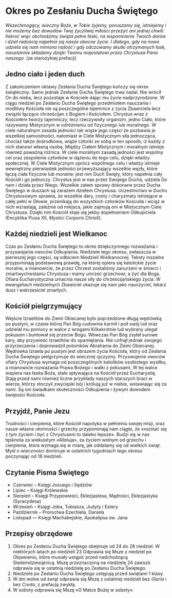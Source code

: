 # Okres po Zesłaniu Ducha Świętego

_Wszechmogący, wieczny Boże, w Tobie żyjemy, poruszamy się, istniejemy i nie możemy bez dowodów Twej życzliwej miłości
przeżyć ani jednej chwili. Ilekroć więc obchodzimy święta pełne łaski, na wspomnienie Twoich darów i dzieł radością
napełnia się nasze obecne życie. I dlatego, gdy na nowo udziela się nam miniona radość i gdy odczuwamy skutki 
otrzymanych łask, nieustannie składamy dzięki Twemu majestatowi przez Chrystusa Pana naszego._ (ze starożytnej prefacji)

## Jedno ciało i jeden duch

Z zakończeniem oktawy Zesłania Ducha Świętego kończy się okres świąteczny. Samo jednak Zesłanie Ducha Świętego trwa 
nadal. Nie wrócił On do nieba, lecz pozostaje w Kościele dając mu życie nadprzyrodzone. W ciągu niedziel po Zesłaniu 
Ducha Świętego przedmiotem nauczania i modlitwy Kościoła nie są poszczególne tajemnice z życia Zbawiciela lecz związki 
łączące chrześcijan z Bogiem i Kościołem. 
Chrystus wraz z Kościołem tworzy tajemniczy, lecz rzeczywisty organizm, jedno Ciało, które nazywamy Mistycznym w 
odróżnieniu od fizycznego lub moralnego.
W ciele naturalnym zasada jedności tak wiąże jego części że pozbawia je wszelkiej samoistności, natomiast w Ciele 
Mistycznym siła jednocząca, chociaż także dośrodkowa, wiąże członki ze sobą w ten sposób, iż każdy z nich stanowi 
własną osobę.
Między Ciałem Mistycznym i moralnym istnieje również poważną różnica. W ciele moralnym zasadą jedności jest wspólny 
cel oraz zespolenie członków w dążeniu do tego celu, dzięki władzy społecznej. W Ciele Mistycznym oprócz wspólnego 
celu i władzy istnieje wewnętrzny pierwiastek jedności przewyższający wszelkie węzły, które łączą ciała fizyczne lub 
moralne: jest nim Duch Święty, który napełnia cały Kościół i go jednoczy. Chrystus jest w nas przez Swojego Ducha, 
udziela Go nam i działa przez Niego. Wszelkie zatem sprawy dokonane przez Ducha Świętego w duszach są zarazem dziełem 
Chrystusa. Uczestnictwo w Duchu Chrystusowym sprawia, że wszelkie dary, cnoty i charyzmaty istniejące w całej pełni w 
Głowie, przenikają do wszystkich członków Kościoła i wciąż w nich wzrastają, zależnie od miejsca, jakie zajmują oni w 
Mistycznym Ciele Chrystusa. Dzięki nim Kościół staje się jekby dopełnieniem Odkupiciela (Encyklika Piusa XII, _Mystici 
Corporis Christi_).

## Każdej niedzieli jest Wielkanoc

Czas po Zesłaniu Ducha Świętego to okres dziękczynnego rozważania i przyswajania owoców Odkupienia. Niedziele tego okresu, 
zwłaszcza w pierwszej jego części, są odbiciem Niedzieli Wielkanocnej. Teksty mszalne przypominają podstawową prawdę, 
na której opiera się katolickie życie moralne, a mianowicie, że przez Chrzest zostaliśmy zanurzeni w śmierci i 
zmartwychwstaniu Chrystusa i mamy umrzeć grzechowi, a żyć dla Boga. Ofiara Eucharystyczna umacnia nasze siły do 
chrześcijańskiego życia. W ewangeliach niedzielnych Zbawiciel ukazuje się nam jako nauczyciel, lekarz dusz i 
wskrzesiciel zmarłych.

## Kościół pielgrzymujący

Wejście Izraelitów do Ziemi Obiecanej było poprzedzone długą wędrówką po pustyni, w czasie której Pan Bóg cudownie 
karmił i poił swój lud oraz udzielał mu pomocy w walce z wrogami.Kilkakrotnie lud wybrany ulegał pokusom i buntował 
się przeciw Bogu. Wówczas Pan Bóg zsyłał surowe kary, aby przywieść Izraelitów do opamiętania. Nie cofnął jednak 
swojego przyrzeczenia i doprowadził potomków Abrahama do Ziemi Obiecanej.
Wędrówka Izraela po pustyni jest obrazem życia Kościoła, który od Zesłania Ducha Świętego pielgrzymuje do wiecznej 
ojczyzny. Przyswojenie owoców ofiary Chrystusa wymaga od poszczególnych katolików osobistego wysiłku, a mianowicie 
rozważania Prawa Bożego i walki z pokusami. W tej walce wspiera nas łaska Boża, stale spływająca na Kościół przez 
Eucharystię. Stają przed nami również liczne przykłady naszych starszych braci w wierze, którzy stoczyli zwycięski 
bój i królują już w niebie, wstawiając się za nami. Są oni świadkami skuteczności Odkupienia i żywym dowodem świętości 
Kościoła.

## Przyjdź, Panie Jezu

Trudności i cierpienia, które Kościół napotyka w pełnieniu swojej misji, oraz nasze własne ułomności i grzechy 
przypominają nam ciągle, że «rozstać się z tym życiem i być z Chrystusem to daleko lepsze». Budzi się w nas tęsknota 
za wiekuistym «Alleluja», za życiem wolnym od grzechu i cierpienia, która wzmaga się w miarę, jak oddalamy się od 
wielkich świąt. Myśl o wieczności dominuje w ostatnich tygodniach tego okresu poczynając od 18 niedzieli. 

## Czytanie Pisma Świętego

* Czerwiec – Księgi Jozuego i Sędziów
* Lipiec – Księgi Królewskie
* Sierpień – Księgi Przypowieści, Eklezjastesa, Mądrości, Eklezjastyka (Syracydesa)
* Wrzesień – Księgi Joba, Tobiasza, Judyty i Estery
* Październik – Proroctwa Ezechiela, Daniela
* Listopad — Księgi Machabejskie, Apokalipsa św. Jana

## Przepisy obrzędowe

1. Okres po Zesłaniu Ducha Świętego obejmuje od 24 do 28 niedziel. W niektórych latach po niedzieli 23 Odprawia się 
Msze z niedziel po Objawieniu, które musiały ustąpić przed nadchodzącą Siedemdziesiątnicą. Mszę przeznaczoną na 
niedzielę 24 zawsze odprawia się w ostatnią niedzielę po Zesłaniu Ducha Świętego. 
2. Niedziele po Zesłaniu Ducha Świętego ustępują przed świętami 1 klasy.
3. W dni wolne od świąt odprawia się Mszę z ostatniej niedzieli bez _Gloria_ i bez _Credo_, z prefacją zwykłą.
4. W soboty odprawia się Mszę «O Matce Bożej w soboty».